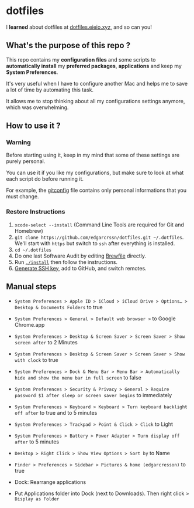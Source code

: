 # dotfiles

I **learned** about dotfiles at [dotfiles.eieio.xyz](http://dotfiles.eieio.xyz), and so can you!

## What's the purpose of this repo ?
This repo contains my **configuration files** and some scripts to **automatically install** my **preferred packages**, **applications** and keep my **System Preferences**.

It's very useful when I have to configure another Mac and helps me to save a lot of time by automating this task. 

It allows me to stop thinking about all my configurations settings anymore, which was overwhelming.

## How to use it ?

### Warning

Before starting using it, keep in my mind that some of these settings are purely personal.

You can use it if you like my configurations, but make sure to look at what each script do before running it.

For example, the [gitconfig](gitconfig) file contains only personal informations that you must change.

### Restore Instructions

1. `xcode-select --install` (Command Line Tools are required for Git and Homebrew)
2. `git clone https://github.com/edgarcrssn/dotfiles.git ~/.dotfiles`. We'll start with `https` but switch to `ssh` after everything is installed.
3. `cd ~/.dotfiles`
4. Do one last Software Audit by editing [Brewfile](Brewfile) directly.
5. Run [`./install`](install) then follow the instructions.
6. [Generate SSH key](https://help.github.com/en/github/authenticating-to-github/connecting-to-github-with-ssh), add to GitHub, and switch remotes.

## Manual steps

- `System Preferences > Apple ID > iCloud > iCloud Drive > Options… > Desktop & Documents Folders` to true
- `System Preferences > General > Default web browser >` to Google Chrome.app
- `System Preferences > Desktop & Screen Saver > Screen Saver > Show screen after` to 2 Minutes
- `System Preferences > Desktop & Screen Saver > Screen Saver > Show with clock` to true
- `System Preferences > Dock & Menu Bar > Menu Bar > Automatically hide and show the menu bar in full screen` to false
- `System Preferences > Security & Privacy > General > Require password $1 after sleep or screen saver begins` to immediately
- `System Preferences > Keyboard > Keyboard > Turn keyboard backlight off after` to true and to 5 minutes
- `System Preferences > Trackpad > Point & Click > Click` to Light
- `System Preferences > Battery > Power Adapter > Turn display off after` to 5 minutes

- `Desktop > Right Click > Show View Options > Sort by` to Name

- `Finder > Preferences > Sidebar > Pictures & home (edgarcresson)` to true

- Dock: Rearrange applications

- Put Applications folder into Dock (next to Downloads). Then right click > `Display as Folder`